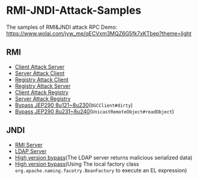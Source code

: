 # RMI-JNDI-Attack-Samples
The samples of RMI&JNDI attack
RPC Demo: https://www.wolai.com/jyw_me/qECVxm3MQZ6G5fk7xKTbep?theme=light

## RMI
- [Client Attack Server](https://github.com/F4ded/RMI-JNDI-Attack-Samples/tree/master/src/main/java/RMI/CAS)
- [Server Attack Client](https://github.com/F4ded/RMI-JNDI-Attack-Samples/tree/master/src/main/java/RMI/SAC)
- [Registry Attack Client](https://github.com/F4ded/RMI-JNDI-Attack-Samples/tree/master/src/main/java/RMI/RAC2S)
- [Registry Attack Server](https://github.com/F4ded/RMI-JNDI-Attack-Samples/tree/master/src/main/java/RMI/RAC2S)
- [Client Attack Registry](https://github.com/F4ded/RMI-JNDI-Attack-Samples/tree/master/src/main/java/RMI/CAR)
- [Server Attack Registry](https://github.com/F4ded/RMI-JNDI-Attack-Samples/tree/master/src/main/java/RMI/SAR)
- [Bypass JEP290 8u121~8u230](https://github.com/F4ded/RMI-JNDI-Attack-Samples/tree/master/src/main/java/RMI/bypassJEP290/jdk121_230)(`DGCClient#dirty`)
- [Bypass JEP290 8u231~8u240](https://github.com/F4ded/RMI-JNDI-Attack-Samples/tree/master/src/main/java/RMI/bypassJEP290/jdk231_241)(`UnicastRemoteObject#readObject`)

## JNDI
- [RMI Server](https://github.com/F4ded/RMI-JNDI-Attack-Samples/tree/master/src/main/java/JNDI/rmiMethod)
- [LDAP Server](https://github.com/F4ded/RMI-JNDI-Attack-Samples/tree/master/src/main/java/JNDI/LDAPMethod)
- [High version bypass](https://github.com/F4ded/RMI-JNDI-Attack-Samples/tree/master/src/main/java/JNDI/bypass1)(The LDAP server returns malicious serialized data)
- [High version bypass](https://github.com/F4ded/RMI-JNDI-Attack-Samples/tree/master/src/main/java/JNDI/bypass2)(Using The local factory class `org.apache.naming.facotry.BeanFactory` to execute an EL expression)
